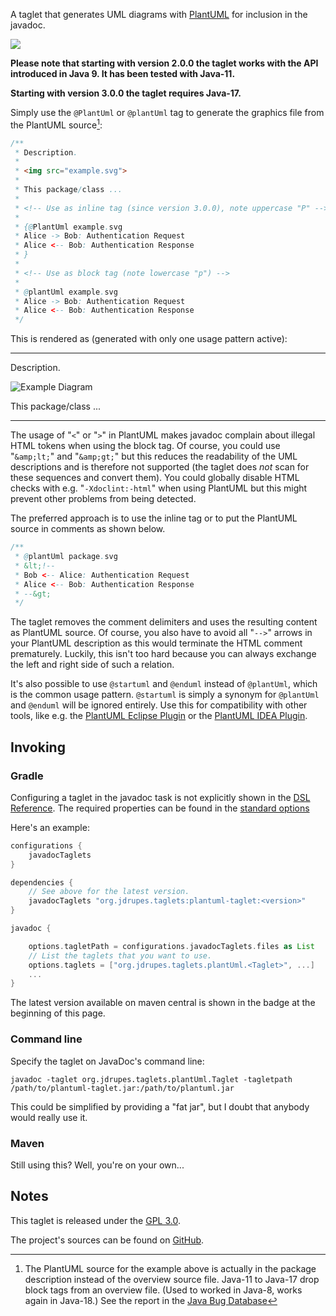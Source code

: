 A taglet that generates UML diagrams with
[PlantUML](http://plantuml.sourceforge.net/) for inclusion in the javadoc.

<a href="https://search.maven.org/#search%7Cga%7C1%7Cg%3A%22org.jdrupes.taglets%22%20AND%20a%3A%22plantuml-taglet%22"><img src="https://img.shields.io/maven-central/v/org.jdrupes.taglets/plantuml-taglet.svg"></a>

**Please note that starting with version 2.0.0 the taglet works with
the API introduced in Java 9. It has been tested with Java-11.**

**Starting with version 3.0.0 the taglet requires Java-17.**

Simply use the `@PlantUml` or `@plantUml` tag to generate the graphics file 
from the PlantUML source[^1]:

```java
/**
 * Description.
 *
 * <img src="example.svg">
 *
 * This package/class ...
 *
 * <!-- Use as inline tag (since version 3.0.0), note uppercase "P" -->
 *
 * {@PlantUml example.svg
 * Alice -> Bob: Authentication Request
 * Alice <-- Bob: Authentication Response
 * }
 * 
 * <!-- Use as block tag (note lowercase "p") -->
 *
 * @plantUml example.svg
 * Alice -> Bob: Authentication Request
 * Alice <-- Bob: Authentication Response
 */
```

This is rendered as (generated with only one usage pattern active):

---

Description.

![Example Diagram](org/jdrupes/taglets/plantUml/example.svg)

This package/class ...

---

[^1]: The PlantUML source for the example above is actually
    in the package description instead of the overview source file.
    Java-11 to Java-17 drop block tags from an overview file.
    (Used to worked in Java-8, works again in Java-18.) See the report in 
    the [Java Bug Database](https://bugs.openjdk.org/browse/JDK-8264274)

The usage of "`<`" or "`>`" in PlantUML makes javadoc complain about
illegal HTML tokens when using the block tag. Of course, you could use
"`&amp;lt;`" and "`&amp;gt;`" but this reduces the readability of the UML
descriptions and is therefore not supported (the taglet does *not*
scan for these sequences and convert them). You could globally disable
HTML checks with e.g. "`-Xdoclint:-html`" when using PlantUML but this
might prevent other problems from being detected.

The preferred approach is to use the inline tag or to put the PlantUML
source in comments as shown below.

```java
/**
 * @plantUml package.svg
 * &lt;!--
 * Bob <-- Alice: Authentication Request
 * Alice <-- Bob: Authentication Response
 * --&gt;
 */
```

The taglet removes the comment delimiters and uses the resulting content
as PlantUML source. Of course, you also have to avoid all "`-->`" arrows in
your PlantUML description as this would terminate the HTML comment
prematurely. Luckily, this isn't too hard because you can always exchange
the left and right side of such a relation.

It's also possible to use `@startuml` and `@enduml` instead of `@plantUml`,
which is the common usage pattern. `@startuml` is simply a synonym for
`@plantUml` and `@enduml` will be ignored entirely. Use this for
compatibility with other tools, like e.g. the
[PlantUML Eclipse Plugin](http://plantuml.com/eclipse) or the
[PlantUML IDEA Plugin](https://github.com/esteinberg/plantuml4idea).

## Invoking

### Gradle

Configuring a taglet in the javadoc task is not explicitly shown in the
[DSL Reference](https://docs.gradle.org/current/dsl/org.gradle.api.tasks.javadoc.Javadoc.html).
The required properties can be found in the
[standard options](https://docs.gradle.org/current/javadoc/org/gradle/external/javadoc/StandardJavadocDocletOptions.html)

Here's an example:

```groovy
configurations {
    javadocTaglets
}

dependencies {
    // See above for the latest version.
    javadocTaglets "org.jdrupes.taglets:plantuml-taglet:<version>"
}

javadoc {

    options.tagletPath = configurations.javadocTaglets.files as List
    // List the taglets that you want to use.
    options.taglets = ["org.jdrupes.taglets.plantUml.<Taglet>", ...]
    ...
}
```

The latest version available on maven central is shown in the badge at the
beginning of this page.

### Command line

Specify the taglet on JavaDoc's command line:

```terminal
javadoc -taglet org.jdrupes.taglets.plantUml.Taglet -tagletpath /path/to/plantuml-taglet.jar:/path/to/plantuml.jar
```

This could be simplified by providing a "fat jar", but I doubt that anybody would
really use it.

### Maven

Still using this? Well, you're on your own...

## Notes

This taglet is released under the
[GPL 3.0](http://www.gnu.org/licenses/gpl-3.0-standalone.html).

The project's sources can be found on
[GitHub](https://github.com/mnlipp/jdrupes-taglets).
